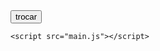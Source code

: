 <!DOCTYPE html>
<html lang="en">
<head>
    <meta charset="UTF-8">
    <meta name="viewport" content="width=device-width, initial-scale=1.0">
    <title>Document</title>
    <link rel="stylesheet" href="style.css">
</head>
<body>
  <div class="container">
    <button id="lion">trocar</button>
    <img id="fimose" alt="">
  </div>

    <script src="main.js"></script>
</body>
</html>
